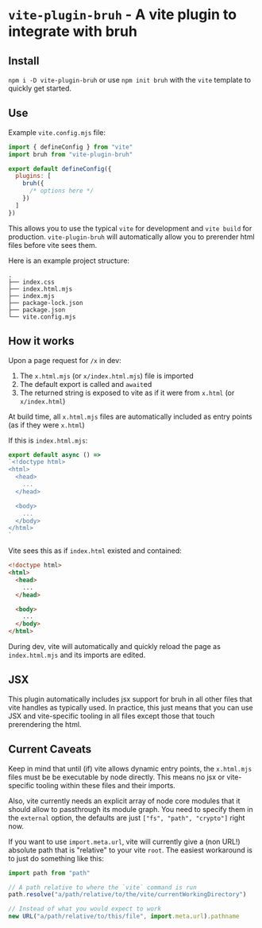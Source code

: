 # `vite-plugin-bruh` - A vite plugin to integrate with bruh

## Install

`npm i -D vite-plugin-bruh` or use `npm init bruh` with the `vite` template to quickly get started.

## Use

Example `vite.config.mjs` file:
```javascript
import { defineConfig } from "vite"
import bruh from "vite-plugin-bruh"

export default defineConfig({
  plugins: [
    bruh({
      /* options here */
    })
  ]
})
```

This allows you to use the typical `vite` for development and `vite build` for production.
`vite-plugin-bruh` will automatically allow you to prerender html files before vite sees them.

Here is an example project structure:
```
.
├── index.css
├── index.html.mjs
├── index.mjs
├── package-lock.json
├── package.json
└── vite.config.mjs
```

## How it works

Upon a page request for `/x` in dev:
1. The `x.html.mjs` (or `x/index.html.mjs`) file is imported
2. The default export is called and `await`ed
3. The returned string is exposed to vite as if it were from `x.html` (or `x/index.html`)

At build time, all `x.html.mjs` files are automatically included as entry points (as if they were `x.html`)

If this is `index.html.mjs`:
```javascript
export default async () =>
`<!doctype html>
<html>
  <head>
    ...
  </head>

  <body>
    ...
  </body>
</html>
`
```

Vite sees this as if `index.html` existed and contained:
```html
<!doctype html>
<html>
  <head>
    ...
  </head>

  <body>
    ...
  </body>
</html>
```

During dev, vite will automatically and quickly reload the page as `index.html.mjs` and its imports are edited.

## JSX

This plugin automatically includes jsx support for bruh in all other files that vite handles as typically used.
In practice, this just means that you can use JSX and vite-specific tooling in all files except those that
touch prerendering the html.

## Current Caveats

Keep in mind that until (if) vite allows dynamic entry points, the `x.html.mjs` files must be be executable by node directly.
This means no jsx or vite-specific tooling within these files and their imports.

Also, vite currently needs an explicit array of node core modules that it should allow to passthrough its module graph.
You need to specify them in the `external` option, the defaults are just `["fs", "path", "crypto"]` right now.

If you want to use `import.meta.url`, vite will currently give a (non URL!) absolute path that is "relative" to your vite `root`.
The easiest workaround is to just do something like this:
```javascript
import path from "path"

// A path relative to where the `vite` command is run
path.resolve("a/path/relative/to/the/vite/currentWorkingDirectory")

// Instead of what you would expect to work
new URL("a/path/relative/to/this/file", import.meta.url).pathname
```
